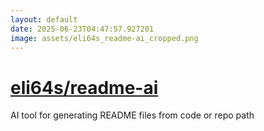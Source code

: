 ```yaml
---
layout: default
date: 2025-06-23T04:47:57.927201
image: assets/eli64s_readme-ai_cropped.png
---
```


# [eli64s/readme-ai](https://github.com/eli64s/readme-ai)

AI tool for generating README files from code or repo path
